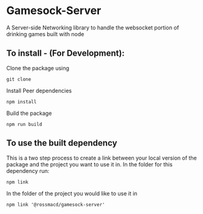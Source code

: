 # Gamesock-Server
A Server-side Networking library to handle the websocket portion of drinking games built with node

## To install - (For Development):
Clone the package using

`git clone`

Install Peer dependencies

`npm install`

Build the package

`npm run build`

## To use the built dependency
This is a two step process to create a link between your local version of the package and the project you want to use it in.
In the folder for this dependency run:

`npm link`

In the folder of the project you would like to use it in

`npm link '@rossmacd/gamesock-server'`